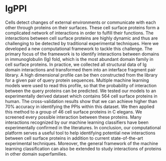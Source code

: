 # IgPPI

Cells detect changes of external environments or communicate with each other through proteins on their surfaces. These cell surface proteins form a complicated network of interactions in order to fulfill their functions. The interactions between cell surface proteins are highly dynamic and thus are challenging to be detected by traditional experimental techniques. Here we developed a new computational framework to tackle this challenge. The primary focus of the framework is to identify interactions between domains in immunoglobulin (Ig) fold, which is the most abundant domain family in cell surface proteins. In practice, we collected all structural data of Ig domain interactions and transformed them into an interface fragment pair library. A high dimensional profile can be then constructed from the library for a given pair of query protein sequences. Multiple machine learning models were used to read this profile, so that the probability of interaction between the query proteins can be predicted. We tested our models to an experimentally derived dataset which contains 564 cell surface proteins in human. The cross-validation results show that we can achieve higher than 70% accuracy in identifying the PPIs within this dataset. We then applied this method to a group of 46 cell surface proteins in C elegans. We screened every possible interaction between these proteins. Many interactions recognized by our machine learning classifiers have been experimentally confirmed in the literatures. In conclusion, our computational platform serves a useful tool to help identifying potential new interactions between cell surface proteins in addition to current state-of-the-art experimental techniques. Moreover, the general framework of the machine learning classification can also be extended to study interactions of proteins in other domain superfamilies.
